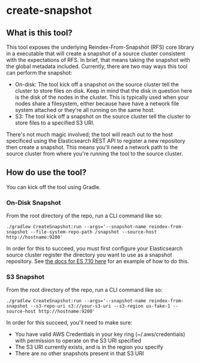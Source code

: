 # create-snapshot

## What is this tool?

This tool exposes the underlying Reindex-From-Snapshot (RFS) core library in a executable that will create a snapshot of a source cluster consistent with the expectations of RFS.  In brief, that means taking the snapshot with the global metadata included.  Currently, there are two may ways this tool can perform the snapshot:

* On-disk: The tool kick off a snapshot on the source cluster tell the cluster to store files on disk.  Keep in mind that the disk in question here is the disk of the nodes in the cluster.  This is typically used when your nodes share a filesystem, either because have have a network file system attached or they're all running on the same host.
* S3: The tool kick off a snapshot on the source cluster tell the cluster to store files to a specified S3 URI.

There's not much magic involved; the tool will reach out to the host specificed using the Elasticsearch REST API to register a new repository then create a snapshot.  This means you'll need a network path to the source cluster from where you're running the tool to the source cluster.

## How do use the tool?

You can kick off the tool using Gradle.

### On-Disk Snapshot

From the root directory of the repo, run a CLI command like so:

```
./gradlew CreateSnapshot:run --args='--snapshot-name reindex-from-snapshot --file-system-repo-path /snapshot --source-host http://hostname:9200'
```

In order for this to succeed, you must first configure your Elasticsearch source cluster register the directory you want to use as a snapshot repository.  See [the docs for ES 7.10 here](https://www.elastic.co/guide/en/elasticsearch/reference/7.10/snapshots-register-repository.html#snapshots-filesystem-repository) for an example of how to do this.

### S3 Snapshot

From the root directory of the repo, run a CLI command like so:

```
./gradlew CreateSnapshot:run --args='--snapshot-name reindex-from-snapshot --s3-repo-uri s3://your-s3-uri --s3-region us-fake-1 --source-host http://hostname:9200'
```

In order for this succeed, you'll need to make sure:
* You have valid AWS Credentials in your key ring (~/.aws/credentials) with permission to operate on the S3 URI specified
* The S3 URI currently exists, and is in the region you specify
* There are no other snapshots present in that S3 URI